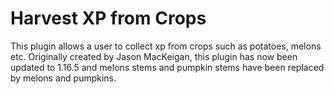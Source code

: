 # Harvest XP from Crops

This plugin allows a user to collect xp from crops such as potatoes, melons etc. Originally created by Jason MacKeigan, this plugin has now been updated to 1.16.5 and melons stems and pumpkin stems have been replaced by melons and pumpkins.
 
